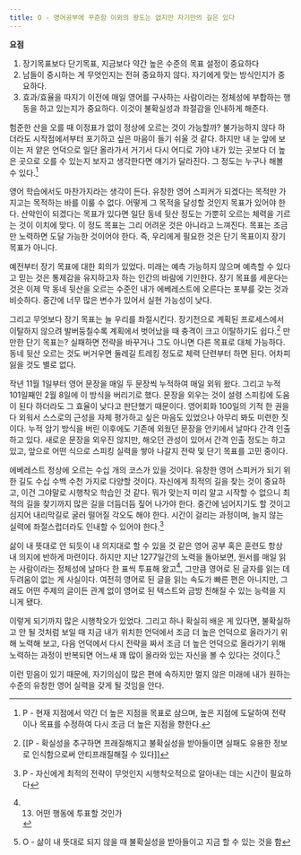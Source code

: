 ```yaml
---
title: O - 영어공부에 꾸준함 이외의 왕도는 없지만 자기만의 길은 있다
---
```


**요점**
1. 장기목표보다 단기목표, 지금보다 약간 높은 수준의 목표 설정이 중요하다
2. 남들이 중시하는 게 무엇인지는 전혀 중요하지 않다. 자기에게 맞는 방식인지가 중요하다.
3. 효과/효율을 따지기 이전에 매일 영어를 구사하는 사람이라는 정체성에 부합하는 행동을 하고 있는지가 중요하다. 이것이 불확실성과 좌절감을 인내하게 해준다.

험준한 산을 오를 때 이정표가 없이 정상에 오르는 것이 가능할까? 불가능하지 않다 하더라도 시작점에서부터 포기하고 싶은 마음이 들기 쉬울 것 같다. 하지만 내 눈 앞에 보이는 저 얕은 언덕으로 일단 올라가서 거기서 다시 어디로 가야 내가 있는 곳보다 더 높은 곳으로 오를 수 있는지 보자고 생각한다면 얘기가 달라진다. 그 정도는 누구나 해볼 수 있다.[^1]

영어 학습에서도 마찬가지라는 생각이 든다. 유창한 영어 스피커가 되겠다는 목적만 가지고는 목적하는 바를 이룰 수 없다. 어떻게 그 목적을 달성할 것인지 목표가 있어야 한다. 산악인이 되겠다는 목표가 있다면 일단 동네 뒷산 정도는 가뿐히 오르는 체력을 기르는 것이 이치에 맞다. 이 정도 목표는 그리 어려운 것은 아니라고 느껴진다. 목표는 조금만 노력하면 도달 가능한 것이어야 한다. 즉, 우리에게 필요한 것은 단기 목표이지 장기 목표가 아니다.

예전부터 장기 목표에 대한 회의가 있었다. 미래는 예측 가능하지 않으며 예측할 수 있다고 믿는 것은 통제감을 유지하고자 하는 인간의 바람에 기인한다. 장기 목표를 세운다는 것은 이제 막 동네 뒷산을 오르는 수준인 내가 에베레스트에 오른다는 포부를 갖는 것과 비슷하다. 중간에 너무 많은 변수가 있어서 실현 가능성이 낮다. 

그리고 무엇보다 장기 목표는 늘 우리를 좌절시킨다. 장기전으로 계획된 프로세스에서 이탈하지 않으려 발버둥칠수록 계획에서 벗어났을 때 충격이 크고 이탈하기도 쉽다.[^2] 만만한 단기 목표는? 실패하면 전략을 바꾸거나 그도 아니면 다른 목표로 대체 가능하다. 동네 뒷산 오르는 것도 버거우면 둘레길 트레킹 정도로 체력 단련부터 하면 된다. 어차피 잃을 것도 별로 없다.

작년 11월 1일부터 영어 문장을 매일 두 문장씩 누적하여 매일 외워 왔다. 그리고 누적 101일째인 2월 8일에 이 방식을 버리기로 했다. 문장을 외우는 것이 설령 스피킹에 도움이 된다 하더라도 그 효율이 낮다고 판단했기 때문이다. 영어회화 100일의 기적 한 권을 다 외워서 스스로의 근성을 자체 평가하고 싶은 마음도 있었으나 아무리 봐도 미련한 짓이다. 누적 암기 방식을 버린 이후에도 기존에 외웠던 문장을 안키에서 날마다 간격 인출하고 있다. 새로운 문장을 외우진 않지만, 해오던 관성이 있어서 간격 인출 정도는 하고 있고, 앞으로 어떤 식으로 스피킹 실력을 쌓아 나갈지 전략 및 단기 목표를 고민 중이다.

에베레스트 정상에 오르는 수십 개의 코스가 있을 것이다. 유창한 영어 스피커가 되기 위한 길도 수십 수백 수천 가지로 다양할 것이다. 자신에게 최적의 길을 찾는 것이 중요하고, 이건 그야말로 시행착오 학습인 것 같다. 뭐가 맞는지 미리 알고 시작할 수 없으니 최적의 길을 찾기까지 많은 길을 더듬더듬 짚어 나가야 한다. 중간에 넘어지기도 할 것이고 심지어 내리막길로 굴러 떨어질 각오도 해야 한다. 시간이 걸리는 과정이며, 늘지 않는 실력에 좌절스럽더라도 인내할 수 있어야 한다.[^3]

삶이 내 뜻대로 안 되듯이 내 의지대로 할 수 있을 것 같은 영어 공부 혹은 훈련도 항상 내 의지에 반하게 마련이다. 하지만 지난 1277일간의 노력을 돌아보면, 원서를 매일 읽는 사람이라는 정체성에 날마다 한 표씩 투표해 왔고[^4], 그만큼 영어로 된 글자를 읽는 데 두려움이 없는 게 사실이다. 여전히 영어로 된 글을 읽는 속도가 빠른 편은 아니지만, 그래도 어떤 주제의 글이든 관계 없이 영어로 된 텍스트와 금방 친해질 수 있는 능력을 지니게 됐다. 

이렇게 되기까지 많은 시행착오가 있었다. 그리고 하나 확실히 배운 게 있다면, 불확실하고 안 될 것처럼 보일 때 지금 내가 위치한 언덕에서 조금 더 높은 언덕으로 올라가기 위해 노력해 보고, 다음 언덕에서 다시 전략을 짜서 조금 더 높은 언덕으로 올라가기 위해 노력하는 과정이 반복되면 어느새 꽤 많이 올라와 있는 자신을 볼 수 있다는 것이다.[^5]

이런 믿음이 있기 때문에, 자기의심이 많은 편에 속하지만 멀지 않은 미래에 내가 원하는 수준의 유창한 영어 실력을 갖게 될 것임을 안다. 

[^1]:P -  현재 지점에서 약간 더 높은 지점을 목표로 삼으며, 높은 지점에 도달하여 전략이나 목표를 수정하여 다시 조금 더 높은 지점을 향한다.
[^2]:[[P - 확실성을 추구하면 프래질해지고 불확실성을 받아들이면 실패도 유용한 정보로 인식함으로써 안티프래질해질 수 있다]]
[^3]:P -  자신에게 최적의 전략이 무엇인지 시행착오적으로 알아내는 데는 시간이 필요하다
[^4]:13. 어떤 행동에 투표할 것인가
[^5]:O - 삶이 내 뜻대로 되지 않을 때 불확실성을 받아들이고 지금 할 수 있는 것을 함
